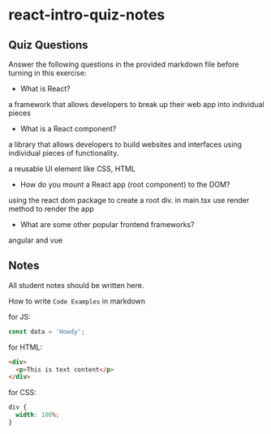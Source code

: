 # react-intro-quiz-notes

## Quiz Questions

Answer the following questions in the provided markdown file before turning in this exercise:

- What is React?

a framework that allows developers to break up their web app into individual pieces

- What is a React component?

a library that allows developers to build websites and interfaces using individual pieces of functionality.

a reusable UI element like CSS, HTML

- How do you mount a React app (root component) to the DOM?

using the react dom package to create a root div. in main.tsx use render method to render the app

- What are some other popular frontend frameworks?

angular and vue

## Notes

All student notes should be written here.

How to write `Code Examples` in markdown

for JS:

```javascript
const data = 'Howdy';
```

for HTML:

```html
<div>
  <p>This is text content</p>
</div>
```

for CSS:

```css
div {
  width: 100%;
}
```
